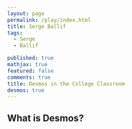 ```yaml
---
layout: page
permalink: /play/index.html
title: Serge Ballif
tags: 
  - Serge
  - Ballif

published: true
mathjax: true
featured: false
comments: true
title: Desmos in the College Classroom
desmos: true
---
```


## What is Desmos?

<p><div id="calculator" style="width: 700px; height: 400px;"></div></p>

<script >
    var elt = document.getElementById('calculator');
    var calculator = Desmos.Calculator(elt);
    calculator.setExpression({id:'graph1', latex:'y=x^2 \\left\\{0<x\\right\\}'});
    
    calculator.setExpression({
  id: '2',
  latex: 'y=x + 1',
  color: '#662225'
});

    calculator.setExpression({
  id: '3',
  latex: 'y=x + 1',
  color: '#B51D0A'
});

    calculator.setExpression({
  id: '4',
  latex: 'y=x + 1',
  color: '#EAD39C'
});

    calculator.setExpression({
  id: '5',
  latex: 'y=x + 1',
  color: '#7D5E3C'
});

    // Set initial axis labels in the calculator
    calculator.setGraphSettings({
      xAxisLabel: 'Time',
      yAxisLabel: 'Distance'
    });

    var xAxisLabelElt = document.getElementById('x-axis-label');
    var yAxisLabelElt = document.getElementById('y-axis-label');

    function onXAxisLabelUpdate () {
      xAxisLabelElt.textContent = calculator.graphSettings.xAxisLabel;
    }

    function onYAxisLabelUpdate () {
      yAxisLabelElt.textContent = calculator.graphSettings.yAxisLabel;
    }

    // Whenever the axes labels are changed by the user, call the appropriate
    // callback to synchronize the external labels.
    calculator.graphSettings.observe('xAxisLabel', onXAxisLabelUpdate);
    calculator.graphSettings.observe('yAxisLabel', onYAxisLabelUpdate);

    // Initial synchronozation with external and internal labels
    onXAxisLabelUpdate();
    onYAxisLabelUpdate();
  </script>
